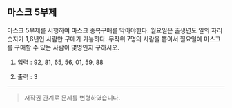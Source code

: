 ## 마스크 5부제

마스크 5부제를 시행하여 마스크 중복구매를 막아야한다.
월요일은 출생년도 일의 자리 숫자가 1,6년인 사람만 구매가 가능하다.
무작위 7명의 사람을 뽑아서 월요일에 마스크를 구매할 수 있는 사람이 몇명인지 구하시오.

1. 입력 : 92, 81, 65, 56, 01, 59, 88

2. 출력 : 3

---

> 저작권 관계로 문제를 변형하였습니다.
